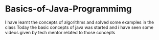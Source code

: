 # Basics-of-Java-Programmimg
I have learnt the concepts of algorithms and solved some examples in the class
Today the basic concepts of java was started and i have seen some videos given by tech mentor related to those concepts 
